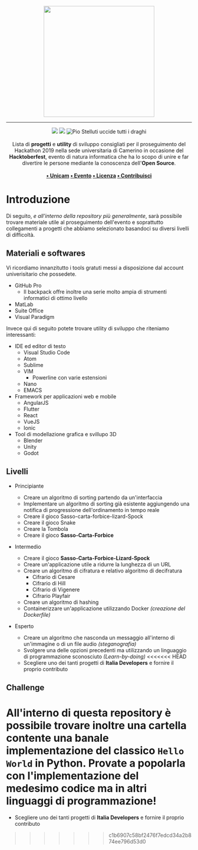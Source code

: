<p align="center">
<img src="https://raw.githubusercontent.com/sindresorhus/awesome/master/media/logo.png" height="300">
</p>

---

<p align="center">
<img src="https://forthebadge.com/images/badges/built-with-love.svg"/>
<img src="https://forthebadge.com/images/badges/mom-made-pizza-rolls.svg"/>
<img src="https://forthebadge.com/images/badges/powered-by-watergate.svg" alt="Pio Stelluti uccide tutti i draghi"/>
<br><br>
    Lista di <b>progetti</b> e <b>utility</b> di sviluppo consigliati per il proseguimento del Hackathon 2019 nella sede universitaria di Camerino in occasione del <b>Hacktoberfest</b>, evento di natura informatica che ha lo scopo di unire e far divertire le persone mediante la conoscenza dell'<b>Open Source</b>.  
    <br><br><b>
<a href="https://www.unicam.it/">• Unicam</a>
<a href="https://hacktoberfest.digitalocean.com/eventkit">• Evento</a>
<a href="https://it.wikipedia.org/wiki/Licenza_MIT">• Licenza</a>
<a href="https://www.youtube.com/watch?v=dQw4w9WgXcQ">• Contribuisci</a>
</b></p>

Introduzione
====

Di seguito, *e all'interno della repository più generalmente*, sarà possibile trovare materiale utile al proseguimento dell'evento e soprattutto collegamenti a progetti che abbiamo selezionato basandoci su diversi livelli di difficoltà.

Materiali e softwares 
---
Vi ricordiamo innanzitutto i tools gratuti messi a disposizione dal account univerisitario che possedete.

* GitHub Pro
   * Il backpack offre inoltre una serie molto ampia di strumenti informatici di ottimo livello
* MatLab
* Suite Office
* Visual Paradigm

Invece qui di seguito potete trovare utility di sviluppo che riteniamo interessanti: 

* IDE ed editor di testo
  * Visual Studio Code
  * Atom
  * Sublime
  * VIM
    * Powerline con varie estensioni
  * Nano
  * EMACS
* Framework per applicazioni web e mobile
  * AngularJS
  * Flutter
  * React
  * VueJS
  * Ionic
* Tool di modellazione grafica e svillupo 3D
  * Blender
  * Unity
  * Godot


Livelli
---
* Principiante
  * Creare un algoritmo di sorting partendo da un'interfaccia
  * Implementare un algoritmo di sorting già esistente aggiungendo una notifica di progressione dell'ordinamento in tempo reale
  * Creare il gioco Sasso-carta-forbice-lizard-Spock
  * Creare il gioco Snake
  * Creare la Tombola
  * Creare il gioco **Sasso-Carta-Forbice**
  
* Intermedio
  * Creare il gioco **Sasso-Carta-Forbice-Lizard-Spock**
  * Creare un'applicazione utile a ridurre la lunghezza di un URL
  * Creare un algoritmo di cifratura e relativo algoritmo di decifratura
    * Cifrario di Cesare
    * Cifrario di Hill
    * Cifrario di Vigenere
    * Cifrario Playfair
  * Creare un algoritmo di hashing
  * Containerizzare un'applicazione utilizzando Docker *(creazione del Dockerfile)*

* Esperto
  * Creare un algoritmo che nasconda un messaggio all'interno di un'immagine o di un file audio *(steganografia)*
  * Svolgere una delle opzioni precedenti ma utilizzando un linguaggio di programmazione sconosciuto *(Learn-by-doing)*
<<<<<<< HEAD
  * Scegliere uno dei tanti progetti di **Italia Developers** e fornire il proprio contributo

Challenge
---
All'interno di questa repository è possibile trovare inoltre una cartella contente una banale implementazione del classico ``Hello World`` in Python. Provate a popolarla con l'implementazione del medesimo codice ma in altri linguaggi di programmazione!
=======
  * Scegliere uno dei tanti progetti di **Italia Developers** e fornire il proprio contributo
>>>>>>> c1b6907c58bf2476f7edcd34a2b874ee796d53d0
